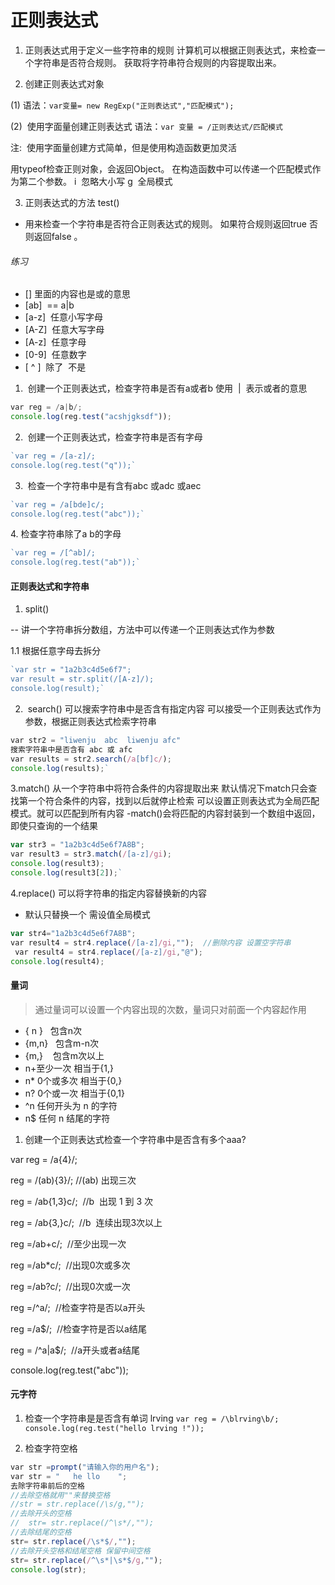 
# 正则表达式
1. 正则表达式用于定义一些字符串的规则
  计算机可以根据正则表达式，来检查一个字符串是否符合规则。
获取将字符串符合规则的内容提取出来。

2. 创建正则表达式对象
 
(1) 语法：`var变量= new RegExp("正则表达式","匹配模式");`
   
(2)  使用字面量创建正则表达式
    语法：`var 变量 = /正则表达式/匹配模式 `
    
注:  使用字面量创建方式简单，但是使用构造函数更加灵活
    
用typeof检查正则对象，会返回Object。
在构造函数中可以传递一个匹配模式作为第二个参数。
i  忽略大小写
g  全局模式 
                   
3. 正则表达式的方法
test()
- 用来检查一个字符串是否符合正则表达式的规则。
如果符合规则返回true 否则返回false 。

###### 练习
- [] 里面的内容也是或的意思
- [ab]  == a|b 
- [a-z]  任意小写字母
- [A-Z]  任意大写字母
- [A-z]  任意字母
- [0-9]  任意数字
- [ ^ ]  除了  不是
1.  创建一个正则表达式，检查字符串是否有a或者b
使用  |  表示或者的意思

```js
var reg = /a|b/;
console.log(reg.test("acshjgksdf"));
```

       
2.  创建一个正则表达式，检查字符串是否有字母


```js
`var reg = /[a-z]/;
console.log(reg.test("q"));`
```
      
3.  检查一个字符串中是有含有abc 或adc 或aec

```js
`var reg = /a[bde]c/;
console.log(reg.test("abc"));`
```

       
4. 检查字符串除了a b的字母

```js
`var reg = /[^ab]/;
console.log(reg.test("ab"));`
```

       
  #### 正则表达式和字符串
1. split()

-- 讲一个字符串拆分数组，方法中可以传递一个正则表达式作为参数

1.1 根据任意字母去拆分

```js
`var str = "1a2b3c4d5e6f7";
var result = str.split(/[A-z]/);
console.log(result);`
```


2.  search()
可以搜索字符串中是否含有指定内容
可以接受一个正则表达式作为参数，根据正则表达式检索字符串


```js
var str2 = "liwenju  abc  liwenju afc"
搜索字符串中是否含有 abc 或 afc
var results = str2.search(/a[bf]c/);
console.log(results);`
```


3.match()
从一个字符串中将符合条件的内容提取出来
默认情况下match只会查找第一个符合条件的内容，找到以后就停止检索
可以设置正则表达式为全局匹配模式。就可以匹配到所有内容
-match()会将匹配的内容封装到一个数组中返回，即使只查询的一个结果


```js
var str3 = "1a2b3c4d5e6f7A8B";
var result3 = str3.match(/[a-z]/gi);
console.log(result3);
console.log(result3[2]);`
```

4.replace()
可以将字符串的指定内容替换新的内容
- 默认只替换一个 需设值全局模式

```js
var str4="1a2b3c4d5e6f7A8B";
var result4 = str4.replace(/[a-z]/gi,"");  //删除内容 设置空字符串
 var result4 = str4.replace(/[a-z]/gi,"@");
console.log(result4);
```

      
####  量词
   
> 通过量词可以设置一个内容出现的次数，量词只对前面一个内容起作用
- { n }   包含n次
- {m,n}   包含m-n次
- {m,}    包含m次以上
- n+至少一次 相当于{1,}
- n* 0个或多次 相当于{0,}
- n?  0个或一次 相当于{0,1}
- ^n 任何开头为 n 的字符
- n$  任何 n 结尾的字符

1. 创建一个正则表达式检查一个字符串中是否含有多个aaa?


var reg = /a{4}/;  
        
reg = /(ab){3}/; //(ab) 出现三次

reg = /ab{1,3}c/;  //b  出现 1 到 3 次

reg = /ab{3,}c/;  //b  连续出现3次以上

reg =/ab+c/;  //至少出现一次

reg =/ab*c/;  //出现0次或多次

reg =/ab?c/;  //出现0次或一次

reg =/^a/;  //检查字符是否以a开头

reg =/a$/;  //检查字符是否以a结尾

reg = /^a|a$/;  //a开头或者a结尾

 console.log(reg.test("abc"));



#### 元字符
1. 检查一个字符串是是否含有单词 lrving
       `var reg = /\blrving\b/;      
       console.log(reg.test("hello lrving !"));`
      
 2. 检查字符空格

```js
var str =prompt("请输入你的用户名");
var str = "   he llo    ";
去除字符串前后的空格
//去除空格就用""来替换空格
//str = str.replace(/\s/g,"");
//去除开头的空格
//  str= str.replace(/^\s*/,"");
//去除结尾的空格
str= str.replace(/\s*$/,"");
//去除开头空格和结尾空格 保留中间空格
str= str.replace(/^\s*|\s*$/g,"");
console.log(str);
```